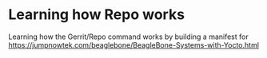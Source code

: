 # Learning how Repo works
Learning how the Gerrit/Repo command works by building a manifest for https://jumpnowtek.com/beaglebone/BeagleBone-Systems-with-Yocto.html

